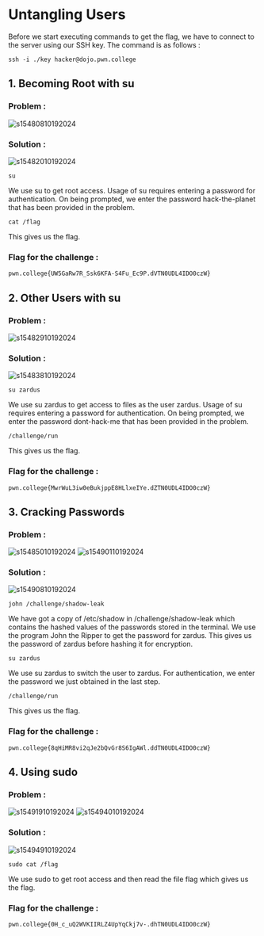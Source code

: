 # Untangling Users
Before we start executing commands to get the flag, we have to connect to the server using our SSH key.
The command is as follows :
```
ssh -i ./key hacker@dojo.pwn.college
```
## 1. Becoming Root with su
### Problem :
![s15480810192024](https://a.okmd.dev/md/67138762efa13.png)
### Solution :
![s15482010192024](https://a.okmd.dev/md/6713876d16b46.png)
```
su
```
We use su to get root access. Usage of su requires entering a password for authentication.
On being prompted, we enter the password hack-the-planet that has been provided in the problem.
```
cat /flag
```
This gives us the flag.
### Flag for the challenge :
```
pwn.college{UW5GaRw7R_Ssk6KFA-S4Fu_Ec9P.dVTN0UDL4IDO0czW}
```

## 2. Other Users with su
### Problem :
![s15482910192024](https://a.okmd.dev/md/67138776c93a5.png)
### Solution :
![s15483810192024](https://a.okmd.dev/md/6713877f45a05.png)
```
su zardus
```
We use su zardus to get access to files as the user zardus.
Usage of su requires entering a password for authentication.
On being prompted, we enter the password dont-hack-me that has been provided in the problem.
```
/challenge/run
```
This gives us the flag.
### Flag for the challenge :
```
pwn.college{MwrWuL3iw0eBukjppE8HLlxeIYe.dZTN0UDL4IDO0czW}
```

## 3. Cracking Passwords
### Problem :
![s15485010192024](https://a.okmd.dev/md/6713878c85926.png)
![s15490110192024](https://a.okmd.dev/md/671387977e4b5.png)
### Solution :
![s15490810192024](https://a.okmd.dev/md/6713879e36b87.png)
```
john /challenge/shadow-leak
```
We have got a copy of /etc/shadow in /challenge/shadow-leak which contains the hashed values of the passwords stored in the terminal.
We use the program John the Ripper to get the password for zardus. This gives us the password of zardus before hashing it for encryption.
```
su zardus
```
We use su zardus to switch the user to zardus. For authentication, we enter the password we just obtained in the last step.
```
/challenge/run
```
This gives us the flag.
### Flag for the challenge :
```
pwn.college{8qHiMR8vi2qJe2bQvGr8S6IgAWl.ddTN0UDL4IDO0czW}
```

##  4. Using sudo
### Problem :
![s15491910192024](https://a.okmd.dev/md/671387a9117a7.png)
![s15494010192024](https://a.okmd.dev/md/671387bdb6a1c.png)
### Solution :
![s15494910192024](https://a.okmd.dev/md/671387c6b4ed4.png)
```
sudo cat /flag
```
We use sudo to get root access and then read the file flag which gives us the flag.
### Flag for the challenge :
```
pwn.college{0H_c_uQ2WVKIIRLZ4UpYqCkj7v-.dhTN0UDL4IDO0czW}
```
